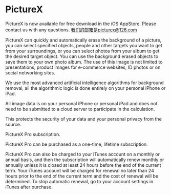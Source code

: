 # PictureX

PictureX is now available for free download in the iOS AppStore.
Please contact us with any questions.
我们的邮箱是picturex@126.com

PictureX can quickly and automatically erase the background of a picture, you can select specified objects, people and other targets you want to get from your surroundings, or you can select photos from your album to get the desired target object. You can use the background erased objects to save them to your own photo album. The use of this image is not limited to presentations, product images for e-commerce websites, ID photos or on social networking sites.

We use the most advanced artificial intelligence algorithms for background removal, all the algorithmic logic is done entirely on your personal iPhone or iPad.

All image data is on your personal iPhone or personal iPad and does not need to be submitted to a cloud server to participate in the calculation.

This protects the security of your data and your personal privacy from the source.


PictureX Pro subscription.

PictureX Pro can be purchased as a one-time, lifetime subscription.

PictureX Pro can also be charged to your iTunes account on a monthly or annual basis, and then the subscription will automatically renew monthly or annually unless it is closed at least 24 hours before the end of the current term. Your iTunes account will be charged for renewal no later than 24 hours prior to the end of the current term and the cost of renewal will be determined. To stop automatic renewal, go to your account settings in iTunes after purchase.
